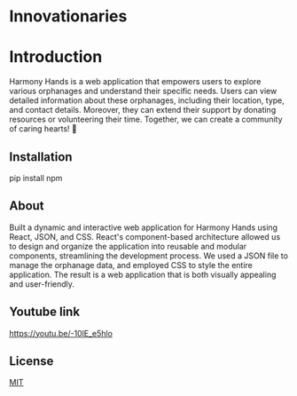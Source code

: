 # Innovationaries
# Introduction
Harmony Hands is a web application that empowers users to explore various orphanages and understand their specific needs. Users can view detailed information about these orphanages, including their location, type, and contact details. Moreover, they can extend their support by donating resources or volunteering their time. Together, we can create a community of caring hearts! 💓


## Installation

pip install npm



## About

Built a dynamic and interactive web application for Harmony Hands using React, JSON, and CSS.
React's component-based architecture allowed us to design and organize the application into reusable and modular components, streamlining the development process.
We used a JSON file to manage the orphanage data, and employed CSS to style the entire application.
The result is a web application that is both visually appealing and user-friendly.

## Youtube link
https://youtu.be/-10lE_e5hlo

## License

[MIT](https://choosealicense.com/licenses/mit/)
